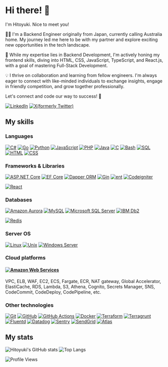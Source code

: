 # Hi there! 👋

I'm Hitoyuki. Nice to meet you!

👨‍💻 I'm a Backend Engineer originally from Japan, currently calling Australia home. My journey led me here to be with my partner and explore exciting new opportunities in the tech landscape.

🚀 While my expertise lies in Backend Development, I'm actively honing my frontend skills, diving into HTML, CSS, JavaScript, TypeScript, and React.js, with a goal of mastering Full-Stack Development.

💡 I thrive on collaboration and learning from fellow engineers. I'm always eager to connect with like-minded individuals to exchange insights, engage in friendly competition, and grow together professionally.

Let's connect and code our way to success! 🌟

[![LinkedIn](https://img.shields.io/badge/-Hitoyuki%20Watanabe-0A66C2.svg?logo=LinkedIn&style=flat-square)](https://www.linkedin.com/in/htwatanabe/)
[![X(formerly Twitter)](https://img.shields.io/badge/-@htwatanabe-000000.svg?logo=X&style=flat-square)](https://x.com/htwatanabe)

## My skills

### Languages

<!-- C#, Go, Python, JavaScript, PHP, Java, C, Shell Script, SQL, HTML, CSS -->
[![C#](https://img.shields.io/badge/-C%23-512BD4.svg?logoColor=white&style=flat-square&logo=csharp)](#languages)
[![Go](https://img.shields.io/badge/-Go-00ADD8.svg?logoColor=white&style=flat-square&logo=go)](#languages)
[![Python](https://img.shields.io/badge/-Python-3776AB.svg?logoColor=white&style=flat-square&logo=python)](#languages)
[![JavaScript](https://img.shields.io/badge/-JavaScript-F7DF1E.svg?logoColor=white&style=flat-square&logo=javascript)](#languages)
[![PHP](https://img.shields.io/badge/-PHP-777BB4.svg?logoColor=white&style=flat-square&logo=php)](#languages)
[![Java](https://img.shields.io/badge/-Java-F89820.svg?logoColor=white&style=flat-square&logo=java)](#languages)
[![C](https://img.shields.io/badge/-C-A8B9CC.svg?logoColor=white&style=flat-square&logo=c)](#languages)
[![Bash](https://img.shields.io/badge/-Bash-4EAA25.svg?logoColor=white&style=flat-square&logo=gnubash)](#languages)
[![SQL](https://img.shields.io/badge/-SQL-00758F.svg?logoColor=white&style=flat-square&logo=sql)](#languages)
[![HTML](https://img.shields.io/badge/-HTML-E34F26.svg?logoColor=white&style=flat-square&logo=html5)](#languages)
[![CSS](https://img.shields.io/badge/-CSS-1572B6.svg?logoColor=white&style=flat-square&logo=css3)](#languages)

### Frameworks & Libraries

<!-- ASP.NET Core, Dapper ORM, EF Core, Gin, ent, CodeIgniter -->
[![ASP.NET Core](https://img.shields.io/badge/-ASP.NET_Core-512BD4.svg?logoColor=white&style=flat-square&logo=aspdotnetcore)](#frameworks--libraries)
[![EF Core](https://img.shields.io/badge/-EF_Core-512BD4.svg?logoColor=white&style=flat-square&logo=efcore)](#frameworks--libraries)
[![Dapper ORM](https://img.shields.io/badge/-Dapper_ORM-D11C2C.svg?logoColor=white&style=flat-square&logo=dapperorm)](#frameworks--libraries)
[![Gin](https://img.shields.io/badge/-Gin-008ECF.svg?logoColor=white&style=flat-square&logo=gin)](#frameworks--libraries)
[![ent](https://img.shields.io/badge/-ent-008ECF.svg?logoColor=white&style=flat-square&logo=ent)](#frameworks--libraries)
[![Codeigniter](https://img.shields.io/badge/-Codeigniter-EF4223.svg?logoColor=white&style=flat-square&logo=codeigniter)](#frameworks--libraries)

[![React](https://img.shields.io/badge/-React-61DAFB.svg?logoColor=white&style=flat-square&logo=react)](#frameworks--libraries)

### Databases

<!-- Amazon Aurora, MySQL, Microsoft SQL Server, IBM Db2, Redis -->
[![Amazon Aurora](https://img.shields.io/badge/-Amazon_Aurora-527FFF.svg?logoColor=white&style=flat-square&logo=amazonrds)](#databases)
[![MySQL](https://img.shields.io/badge/-MySQL-4479A1.svg?logoColor=white&style=flat-square&logo=mysql)](#databases)
[![Microsoft SQL Server](https://img.shields.io/badge/-Microsoft_SQL_Server-CC2927.svg?logoColor=white&style=flat-square&logo=microsoftsqlserver)](#databases)
[![IBM Db2](https://img.shields.io/badge/-IBM_Db2-008000.svg?logoColor=white&style=flat-square&logo=imbdb2)](#databases)

[![Redis](https://img.shields.io/badge/-Redis-DC382D.svg?logoColor=white&style=flat-square&logo=redis)](#databases)

### Server OS

<!-- Linux, Unix, Windows Server -->
[![Linux](https://img.shields.io/badge/-Linux-FCC624.svg?logoColor=white&style=flat-square&logo=linux)](#server-os)
[![Unix](https://img.shields.io/badge/-Unix-white.svg?logoColor=white&style=flat-square&logo=unix)](#server-os)
[![Windows Server](https://img.shields.io/badge/-Windows_Server-0078D4.svg?logoColor=white&style=flat-square&logo=windows)](#server-os)

### Cloud platforms

#### [![Amazon Web Services](https://img.shields.io/badge/-Amazon_Web_Services-232F3E.svg?logoColor=white&style=flat-square&logo=amazonaws)](#cloud-platforms)

VPC, ELB, WAF, EC2, ECS, Fargate, ECR, NAT gateway, Global Accelerator, ElastiCache, RDS, Lambda, S3, Athena, Cognito, Secrets Manager, SNS, CodeCommit, CodeDeploy, CodePipeline, etc.

### Other technologies

<!-- Git, GitHub, GitHub Actions, Docker, Terraform, Fluentd, Datadog, Sentry, SendGrid, Atlas, etc. -->
[![Git](https://img.shields.io/badge/-Git-F05032.svg?logoColor=white&style=flat-square&logo=git)](#other-technologies)
[![GitHub](https://img.shields.io/badge/-GitHub-181717.svg?logoColor=white&style=flat-square&logo=github)](#other-technologies)
[![GitHub Actions](https://img.shields.io/badge/-GitHub_Actions-2088FF.svg?logoColor=white&style=flat-square&logo=docker)](#other-technologies)
[![Docker](https://img.shields.io/badge/-Docker-2496ED.svg?logoColor=white&style=flat-square&logo=docker)](#other-technologies)
[![Terraform](https://img.shields.io/badge/-Terraform-844FBA.svg?logoColor=white&style=flat-square&logo=terraform)](#other-technologies)
[![Terragrunt](https://img.shields.io/badge/-Terragrunt-844FBA.svg?logoColor=white&style=flat-square&logo=terragrunt)](#other-technologies)
[![Fluentd](https://img.shields.io/badge/-Fluentd-0E83C8.svg?logoColor=white&style=flat-square&logo=fluentd)](#other-technologies)
[![Datadog](https://img.shields.io/badge/-Datadog-632CA6.svg?logoColor=white&style=flat-square&logo=datadog)](#other-technologies)
[![Sentry](https://img.shields.io/badge/-Sentry-362D59.svg?logoColor=white&style=flat-square&logo=sentry)](#other-technologies)
[![SendGrid](https://img.shields.io/badge/-SendGrid-1D9BF0.svg?logoColor=white&style=flat-square&logo=twilio)](#other-technologies)
[![Atlas](https://img.shields.io/badge/-Atlas-F7DF1E.svg?logoColor=white&style=flat-square&logo=atlas)](#other-technologies)

## My stats

![Hitoyuki's GitHub stats](https://github-readme-stats.vercel.app/api?username=htwatanabe&show_icons=true&count_private=true&hide_border=true&theme=blue-green)
![Top Langs](https://github-readme-stats.vercel.app/api/top-langs/?username=htwatanabe&count_private=true&hide_border=true&theme=blue-green)

![Profile Views](https://komarev.com/ghpvc/?username=htwatanabe)

